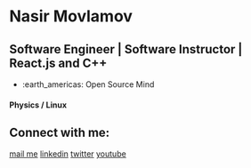  <h1 >Nasir Movlamov</h1>
<h2  >Software Engineer | Software Instructor | React.js and C++</h2>

<ul>
  <li> :earth_americas: Open Source Mind </li>
</ul>

<div>
 <h4> Physics / Linux </h4> 
</div>

<h2>Connect with me:</h2>
<p >
 
  <a href="mailto:movlamovnasir@protonmail.com">mail me</a>
  <a href="https://az.linkedin.com/in/nasir-movlamov-322ab21b4">linkedin</a>
  <a href="https://twitter.com/nasirmovlamov">twitter</a>
  <a href="https://www.youtube.com/channel/UCmE8Psks_-SDw9iG1nn6MpQ">youtube</a>
 
</p>
